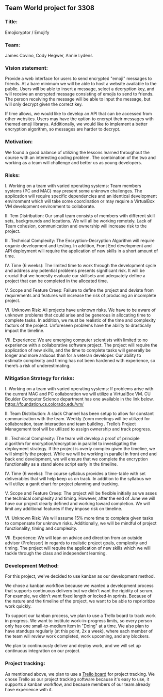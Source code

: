 ## Team World project for 3308

### Title:

Emojicryptor / Emojify

### Team:
James Covino, Cody Hegwer, Annie Lydens

### Vision statement:

Provide a web interface for users to send encrypted "emoji" messages to friends. At a bare minimum we will be able to host a website available to the public. Users will be able to insert a message, select a decryption key, and will receive an encrypted message consisting of emojis to send to friends. The person receiving the message will be able to input the message, but will only decrypt given the correct key.

If time allows, we would like to develop an API that can be accessed from other websites. Users may have the option to encrypt their messages with themed emoji librarys. Additionally, we would like to implement a better encryption algorithm, so messages are harder to decrypt. 

### Motivation:

We found a good balance of utilizing the lessons learned throughout the course with an interesting coding problem. The combination of the two and working as a team will challenge and better us as young developers.

### Risks:

I.  Working on a team with varied operating systems: Team members systems (PC and MAC) may present some unknown challenges.  The application will require specific dependencies and an identical development environment which will take some coordination or may require a VirtualBox VM development environment to  collaborate.

II.  Tem Distribution: Our small team consists of members with different skill sets, backgrounds and locations.  We will all be working remotely.  Lack of Team cohesion, communication and ownership will increase risk to the project. 

III. Technical Complexity: The Encryption-Decryption Algorithm will require organic development and testing. In addition, Front End development and API deployment will require the application of new skills in a short amount of time.

IV. Time (6 weeks): The limited time to work through the development cycle and address any potential problems presents significant risk.  It will be crucial that we honestly evaluate our skillsets and adequately define a project that can be completed in the allocated time. 
	
V.  Scope and Feature Creep:  Failure to define the project and deviate from requirements and features will increase the risk of producing an incomplete project.

VI. Unknown Risk: All projects have unknown risks. We have to be aware of unknown problems that could arise and be generous in allocating time to complete tasks. In addition, we must be realistic of the time and complexity factors of the project. Unforeseen problems have the ability to drastically impact the timeline. 

VII. Experience: We are emerging computer scientists with limited to no experience with a collaborative software project.  The project will require the application of new skills, and the time to complete tasks will generally be longer and more arduous than for a veteran developer.  Our ability to estimate complexity and timing has not been hardened with experience, so there’s a risk of underestimating.

### Mitigation Strategy for risks:

I.  Working on a team with varied operating systems:  If problems arise with the current MAC and PC collaboration we will utilize a VirtualBox VM.  CU Boulder Computer Science department has one available in the link below. https://foundation.cs.colorado.edu/vm/
 
II.  Team Distribution:  A slack Channel has been setup to allow for constant communication with the team. Weekly Zoom meetings will be utilized for collaboration, team interaction and team building . Trello’s Project Management tool will be utilized to assign ownership and track progress.  

III. Technical Complexity:  The team will develop a proof of principle algorithm for encryption/decryption in parallel to investigating the deployment strategy.  If the project is overly complex given the timeline, we will simplify the project.
While we will be working in parallel in front end and back end development, we will ensure that we complete the encryption functionality as a stand alone script early in the timeline.

IV. Time (6 weeks):   The course syllabus provides a time-table with set deliverables that will help keep us on track. In addition to the syllabus we will utilize a gantt chart for project planning and tracking. 
	
V.  Scope and Feature Creep:  The project will be flexible initially as we asses the technical complexity and timing. However, after the end of June we will have our project clearly defined and working toward completion.  We will limit any additional features if they impose risk on timeline.

VI. Unknown Risk:  We will assume 15% more time to complete given tasks to compensate for unknown risks. Additionally, we will be mindful of project functionality, timing and complexity.

VII. Experience: We will lean on advice and direction from an outside advisor (Professor) in regards to realistic project goals, complexity and timing.  The project will require the application of new skills which we will tackle through the class and independent learning.

### Development Method:

For this project, we've decided to use kanban as our development method.

We chose a kanban workflow because we wanted a development process that supports continuous delivery but we didn't want the rigidity of scrum. For example, we didn't want fixed length or locked-in sprints. Because of the nature and the timeline of the project, we want to be able to reprioritize work quickly.

To support our kanban process, we plan to use a Trello board to track work in progress. We want to institute work-in-progress limits, so every person only has one small-to-medium item in "Doing" at a time. We also plan to have standups regularly (at this point, 2x a week), where each member of the team will review work completed, work upcoming, and any blockers.

We plan to continuously deliver and deploy work, and we will set up continuous integration on our project.

###  Project tracking:

As mentioned above, we plan to use a [Trello board](https://trello.com/b/xqkROHN7/teamworldbot) for project tracking. We chose Trello as our project tracking software because it's easy to use, it supports a kanban workflow, and because members of our team already have experience with it.
